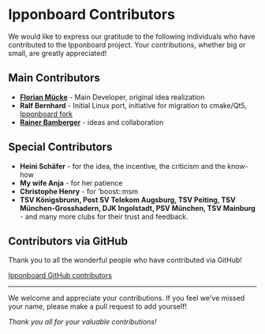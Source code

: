 # Ipponboard Contributors

We would like to express our gratitude to the following individuals who have contributed to the Ipponboard project.
Your contributions, whether big or small, are greatly appreciated!

## Main Contributors

- **[Florian Mücke](https://github.com/fmuecke)** - Main Developer, original idea realization
- **Ralf Bernhard** - Initial Linux port, initiative for migration to cmake/Qt5, [Ipponboard fork](https://gitlab.com/r_bernhard/Ipponboard)
- **[Rainer Bamberger](https://github.com/reinerBa)** - ideas and collaboration

## Special Contributors

- **Heini Schäfer** - for the idea, the incentive, the criticism and the know-how
- **My wife Anja** - for her patience
- **Christophe Henry** - for 'boost::msm
- **TSV Königsbrunn, Post SV Telekom Augsburg, TSV Peiting, TSV München-Grosshadern, 
 DJK Ingolstadt, PSV München, TSV Mainburg** - and many more clubs for their trust and feedback.
 

## Contributors via GitHub

Thank you to all the wonderful people who have contributed via GitHub!

[Ipponboard GitHub contributors](https://github.com/fmuecke/Ipponboard/graphs/contributors)

---

<!--This file is automatically updated using [All Contributors](https://github.com/all-contributors/all-contributors). -->
We welcome and appreciate your contributions. If you feel we've missed your name, please make a pull request to add yourself!

_Thank you all for your valuable contributions!_
